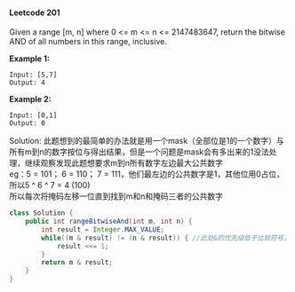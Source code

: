 ####  Leetcode 201

Given a range [m, n] where 0 <= m <= n <= 2147483647, return the bitwise AND of all numbers in this range, inclusive.

**Example 1:**

```
Input: [5,7]
Output: 4
```

**Example 2:**

```
Input: [0,1]
Output: 0
```

Solution: 此题想到的最简单的办法就是用一个mask（全部位是1的一个数字）与所有m到n的数字按位与得出结果，但是一个问题是mask会有多出来的1没法处理，继续观察发现此题想要求m到n所有数字左边最大公共数字  
eg：5 = 101； 6 = 110； 7 = 111，他们最左边的公共数字是1，其他位用0占位，所以5 ^ 6 ^ 7 = 4 (100)  
所以每次将掩码左移一位直到找到m和n和掩码三者的公共数字

```java
class Solution {
    public int rangeBitwiseAnd(int m, int n) {
        int result = Integer.MAX_VALUE;
        while((m & result) != (n & result)) { //此处&的优先级低于比较符号，所以要用()
            result <<= 1;
        }
        return m & result;
    }
}
```